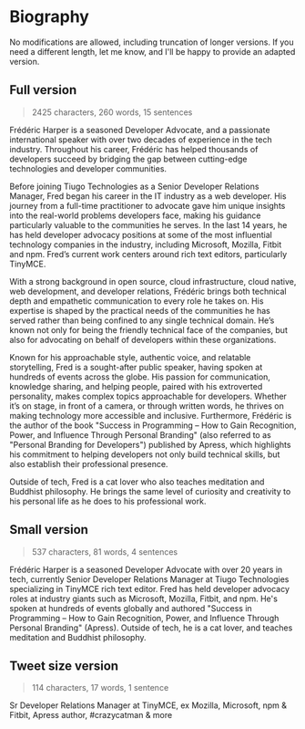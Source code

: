 # Biography

No modifications are allowed, including truncation of longer versions. If you need a different length, let me know, and I'll be happy to provide an adapted version.

## Full version

> 2425 characters, 260 words, 15 sentences

Frédéric Harper is a seasoned Developer Advocate, and a passionate international speaker with over two decades of experience in the tech industry. Throughout his career, Frédéric has helped thousands of developers succeed by bridging the gap between cutting-edge technologies and developer communities.

Before joining Tiugo Technologies as a Senior Developer Relations Manager, Fred began his career in the IT industry as a web developer. His journey from a full-time practitioner to advocate gave him unique insights into the real-world problems developers face, making his guidance particularly valuable to the communities he serves. In the last 14 years, he has held developer advocacy positions at some of the most influential technology companies in the industry, including Microsoft, Mozilla, Fitbit and npm. Fred’s current work centers around rich text editors, particularly TinyMCE.

With a strong background in open source, cloud infrastructure, cloud native, web development, and developer relations, Frédéric brings both technical depth and empathetic communication to every role he takes on. His expertise is shaped by the practical needs of the communities he has served rather than being confined to any single technical domain. He’s known not only for being the friendly technical face of the companies, but also for advocating on behalf of developers within these organizations.

Known for his approachable style, authentic voice, and relatable storytelling, Fred is a sought-after public speaker, having spoken at hundreds of events across the globe. His passion for communication, knowledge sharing, and helping people, paired with his extroverted personality, makes complex topics approachable for developers. Whether it’s on stage, in front of a camera, or through written words, he thrives on making technology more accessible and inclusive. Furthermore, Frédéric is the author of the book "Success in Programming – How to Gain Recognition, Power, and Influence Through Personal Branding" (also referred to as "Personal Branding for Developers") published by Apress, which highlights his commitment to helping developers not only build technical skills, but also establish their professional presence.

Outside of tech, Fred is a cat lover who also teaches meditation and Buddhist philosophy. He brings the same level of curiosity and creativity to his personal life as he does to his professional work.

## Small version

> 537 characters, 81 words, 4 sentences

Frédéric Harper is a seasoned Developer Advocate with over 20 years in tech, currently Senior Developer Relations Manager at Tiugo Technologies specializing in TinyMCE rich text editor. Fred has held developer advocacy roles at industry giants such as Microsoft, Mozilla, Fitbit, and npm. He's spoken at hundreds of events globally and authored "Success in Programming – How to Gain Recognition, Power, and Influence Through Personal Branding" (Apress). Outside of tech, he is a cat lover, and teaches meditation and Buddhist philosophy.

## Tweet size version

> 114 characters, 17 words, 1 sentence

Sr Developer Relations Manager at TinyMCE, ex Mozilla, Microsoft, npm & Fitbit, Apress author, #crazycatman & more
